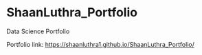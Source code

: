 # ShaanLuthra_Portfolio
Data Science Portfolio

Portfolio link:
https://shaanluthra1.github.io/ShaanLuthra_Portfolio/
